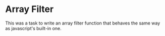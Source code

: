 # Array Filter 

This was a task to write an array filter function that behaves the same way as javascript's built-in one.